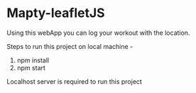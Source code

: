 # Mapty-leafletJS

Using this webApp you can log your workout with the location.

Steps to run this project on local machine -

1) npm install 
2) npm start 

Localhost server is required to run this project
